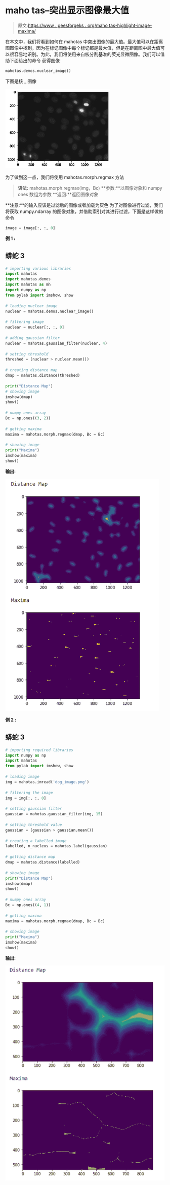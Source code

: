 # maho tas–突出显示图像最大值

> 原文:[https://www . geesforgeks . org/maho tas-highlight-image-maxima/](https://www.geeksforgeeks.org/mahotas-highlighting-image-maxima/)

在本文中，我们将看到如何在 mahotas 中突出图像的最大值。最大值可以在距离图图像中找到，因为在标记图像中每个标记都是最大值，但是在距离图中最大值可以很容易地识别。为此，我们将使用来自核分割基准的荧光显微图像。我们可以借助下面给出的命令
获得图像

```py
mahotas.demos.nuclear_image()
```

下图是核 _ 图像

![](img/2d9f2099be91821b3aa41b61a692af29.png)

为了做到这一点，我们将使用 mahotas.morph.regmax 方法

> **语法:** mahotas.morph.regmax(img，Bc)
> **参数:**以图像对象和 numpy ones 数组为参数
> **返回:**返回图像对象

**注意:**的输入应该是过滤后的图像或者加载为灰色
为了对图像进行过滤，我们将获取 numpy.ndarray 的图像对象，并借助索引对其进行过滤，下面是这样做的命令

```py
image = image[:, :, 0]
```

**例 1 :**

## 蟒蛇 3

```py
# importing various libraries
import mahotas
import mahotas.demos
import mahotas as mh
import numpy as np
from pylab import imshow, show

# loading nuclear image
nuclear = mahotas.demos.nuclear_image()

# filtering image
nuclear = nuclear[:, :, 0]

# adding gaussian filter
nuclear = mahotas.gaussian_filter(nuclear, 4)

# setting threshold
threshed = (nuclear > nuclear.mean())

# creating distance map
dmap = mahotas.distance(threshed)

print("Distance Map")
# showing image
imshow(dmap)
show()

# numpy ones array
Bc = np.ones((3, 2))

# getting maxima
maxima = mahotas.morph.regmax(dmap, Bc = Bc)

# showing image
print("Maxima")
imshow(maxima)
show()
```

**输出:**

![](img/3cb1e3552a1056ff75869754f3ed2d19.png)

**例 2 :**

## 蟒蛇 3

```py
# importing required libraries
import numpy as np
import mahotas
from pylab import imshow, show

# loading image
img = mahotas.imread('dog_image.png')

# filtering the image
img = img[:, :, 0]

# setting gaussian filter
gaussian = mahotas.gaussian_filter(img, 15)

# setting threshold value
gaussian = (gaussian > gaussian.mean())

# creating a labelled image
labelled, n_nucleus = mahotas.label(gaussian)

# getting distance map
dmap = mahotas.distance(labelled)

# showing image
print("Distance Map")
imshow(dmap)
show()

# numpy ones array
Bc = np.ones((4, 1))

# getting maxima
maxima = mahotas.morph.regmax(dmap, Bc = Bc)

# showing image
print("Maxima")
imshow(maxima)
show()
```

**输出:**

![](img/35f0f975c8b1b546ec4f20afcde94ffc.png)